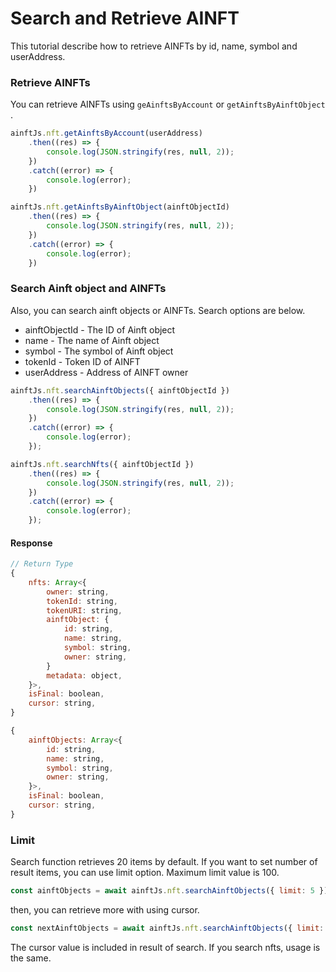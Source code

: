 # Search and Retrieve AINFT

This tutorial describe how to retrieve AINFTs by id, name, symbol and userAddress.

### Retrieve AINFTs

You can retrieve AINFTs using `geAinftsByAccount` or `getAinftsByAinftObject` .

```jsx
ainftJs.nft.getAinftsByAccount(userAddress)
	.then((res) => {
		console.log(JSON.stringify(res, null, 2));
	})
	.catch((error) => {
		console.log(error);
	})
```

```jsx
ainftJs.nft.getAinftsByAinftObject(ainftObjectId)
	.then((res) => {
		console.log(JSON.stringify(res, null, 2));
	})
	.catch((error) => {
		console.log(error);
	})
```

### Search Ainft object and AINFTs

Also, you can search ainft objects or AINFTs. Search options are below.

* ainftObjectId - The ID of Ainft object
* name - The name of Ainft object
* symbol - The symbol of Ainft object
* tokenId - Token ID of AINFT
* userAddress - Address of AINFT owner

```jsx
ainftJs.nft.searchAinftObjects({ ainftObjectId })
	.then((res) => {
		console.log(JSON.stringify(res, null, 2));
	})
	.catch((error) => {
		console.log(error);
	});
```

```jsx
ainftJs.nft.searchNfts({ ainftObjectId })
	.then((res) => {
		console.log(JSON.stringify(res, null, 2));
	})
	.catch((error) => {
		console.log(error);
	});
```

#### Response

```jsx
// Return Type
{
	nfts: Array<{
		owner: string,
		tokenId: string,
		tokenURI: string,
		ainftObject: {
			id: string,
			name: string,
			symbol: string,
			owner: string,
		}
		metadata: object,
	}>,
	isFinal: boolean,
	cursor: string,
}

{
	ainftObjects: Array<{
		id: string,
		name: string,
		symbol: string,
		owner: string,
	}>,
	isFinal: boolean,
	cursor: string,
}
```

### Limit

Search function retrieves 20 items by default. If you want to set number of result items, you can use limit option. Maximum limit value is 100.

```jsx
const ainftObjects = await ainftJs.nft.searchAinftObjects({ limit: 5 })
```

then, you can retrieve more with using cursor.

```jsx
const nextAinftObjects = await ainftJs.nft.searchAinftObjects({ limit: 5, cursor: '0x460e3BC2E6D98Bc2b434DE4854Bf4a08E63eb3A2' });
```

The cursor value is included in result of search. If you search nfts, usage is the same.
